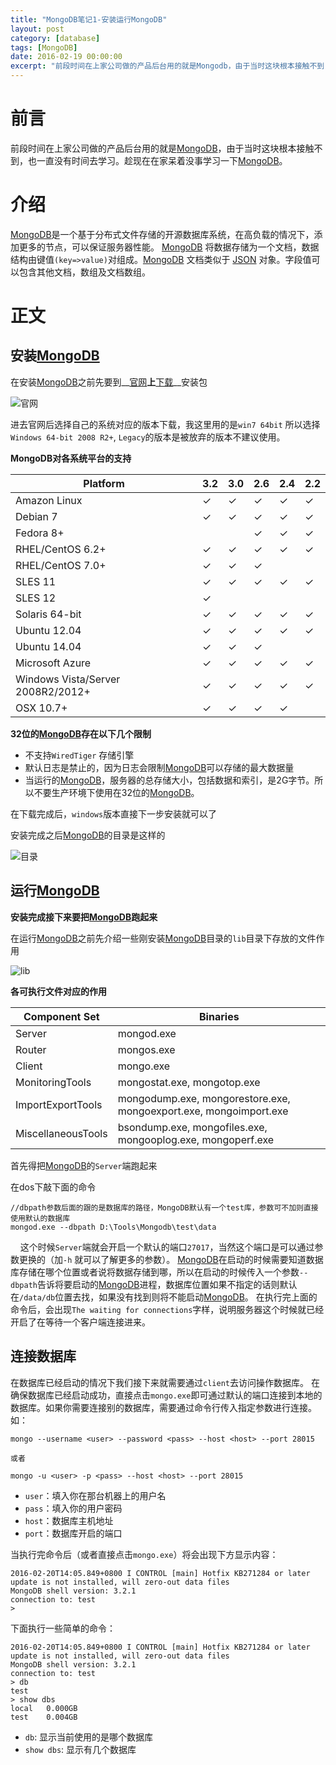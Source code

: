 ```yaml
---
title: "MongoDB笔记1-安装运行MongoDB"
layout: post
category: [database]
tags: [MongoDB]
date: 2016-02-19 00:00:00
excerpt: "前段时间在上家公司做的产品后台用的就是Mongodb，由于当时这块根本接触不到，也一直没有时间去学习。趁现在在家呆着没事学习一下Mongodb。"
---
```

# 前言

前段时间在上家公司做的产品后台用的就是[MongoDB]，由于当时这块根本接触不到，也一直没有时间去学习。趁现在在家呆着没事学习一下[MongoDB]。

# 介绍

[MongoDB]是一个基于分布式文件存储的开源数据库系统，在高负载的情况下，添加更多的节点，可以保证服务器性能。
[MongoDB] 将数据存储为一个文档，数据结构由键值`(key=>value)`对组成。[MongoDB] 文档类似于 [JSON] 对象。字段值可以包含其他文档，数组及文档数组。


# 正文

## 安装[MongoDB]

	
在安装[MongoDB]之前先要到__[官网]__上__[下载]__安装包

![官网](http://7xr0d3.com1.z0.glb.clouddn.com/blog-post-img/mondb1/install.png)

进去官网后选择自己的系统对应的版本下载，我这里用的是`win7 64bit` 所以选择 `Windows 64-bit 2008 R2+`, `Legacy`的版本是被放弃的版本不建议使用。

__MongoDB对各系统平台的支持__

|Platform	|3.2|3.0|2.6|2.4|2.2|
|-----------|---|---|---|---|---|
|Amazon Linux|	✓|	✓|	✓|	✓|	✓|
|Debian 7    |	✓|	✓|	✓|	✓|	✓|
|Fedora 8+   |	 |	 |	✓|	✓|	✓|
|RHEL/CentOS 6.2+|	✓|	✓|	✓|	✓|	✓|
|RHEL/CentOS 7.0+|	✓|	✓|	✓|   |	 | 	 
|SLES 11|	✓|	✓|	✓|	✓|	✓|
|SLES 12|	✓|   |   |   |   |	 	 	 	 
|Solaris 64-bit|	✓|	✓|	✓|	✓|	✓|
|Ubuntu 12.04|	✓|	✓|	✓|	✓|	✓|
|Ubuntu 14.04|	✓|	✓|	✓|   |   |	 	 
|Microsoft Azure|	✓|	✓|	✓|	✓|	✓|
|Windows Vista/Server 2008R2/2012+|	✓|	✓|	✓|	✓|	✓|
|OSX 10.7+|	✓|	✓|	✓|	✓|	 |

__32位的[MongoDB]存在以下几个限制__

* 不支持`WiredTiger` 存储引擎
* 默认日志是禁止的，因为日志会限制[MongoDB]可以存储的最大数据量
* 当运行的[MongoDB]，服务器的总存储大小，包括数据和索引，是2G字节。所以不要生产环境下使用在32位的[MongoDB]。


在下载完成后，`windows`版本直接下一步安装就可以了

安装完成之后[MongoDB]的目录是这样的

![目录](http://7xr0d3.com1.z0.glb.clouddn.com/blog-post-img/mondb1/floder.png)

## 运行[MongoDB]

__安装完成接下来要把[MongoDB]跑起来__

在运行[MongoDB]之前先介绍一些刚安装[MongoDB]目录的`lib`目录下存放的文件作用

![lib](http://7xr0d3.com1.z0.glb.clouddn.com/blog-post-img/mondb1/lib-floder.png)

__各可执行文件对应的作用__

|Component Set|	Binaries|
|-------------|---------|
|Server|	mongod.exe|
|Router|	mongos.exe|
|Client|	mongo.exe|
|MonitoringTools|	mongostat.exe, mongotop.exe|
|ImportExportTools|	mongodump.exe, mongorestore.exe, mongoexport.exe, mongoimport.exe|
|MiscellaneousTools|	bsondump.exe, mongofiles.exe, mongooplog.exe, mongoperf.exe|

首先得把[MongoDB]的`Server`端跑起来

在dos下敲下面的命令

```
//dbpath参数后面的跟的是数据库的路径，MongoDB默认有一个test库，参数可不加则直接使用默认的数据库
mongod.exe --dbpath D:\Tools\Mongodb\test\data
```

&nbsp;&nbsp;&nbsp;&nbsp;这个时候`Server`端就会开启一个默认的端口`27017`，当然这个端口是可以通过参数更换的（加`-h` 就可以了解更多的参数）。
[MongoDB]在启动的时候需要知道数据库存储在哪个位置或者说将数据存储到哪，所以在启动的时候传入一个参数`--dbpath`告诉将要启动的[MongoDB]进程，数据库位置如果不指定的话则默认在`/data/db`位置去找，如果没有找到则将不能启动[MongoDB]。
在执行完上面的命令后，会出现`The waiting for connections`字样，说明服务器这个时候就已经开启了在等待一个客户端连接进来。

## 连接数据库

在数据库已经启动的情况下我们接下来就需要通过`client`去访问操作数据库。 
在确保数据库已经启动成功，直接点击`mongo.exe`即可通过默认的端口连接到本地的数据库。如果你需要连接别的数据库，需要通过命令行传入指定参数进行连接。如：

```
mongo --username <user> --password <pass> --host <host> --port 28015

或者

mongo -u <user> -p <pass> --host <host> --port 28015

```
- `user`：填入你在那台机器上的用户名<br>
- `pass`：填入你的用户密码<br>
- `host`：数据库主机地址<br>
- `port`：数据库开启的端口<br>

当执行完命令后（或者直接点击`mongo.exe`）将会出现下方显示内容：

```
2016-02-20T14:05.849+0800 I CONTROL [main] Hotfix KB271284 or later update is not installed, will zero-out data files
MongoDB shell version: 3.2.1
connection to: test
> 

```

下面执行一些简单的命令：

```
2016-02-20T14:05.849+0800 I CONTROL [main] Hotfix KB271284 or later update is not installed, will zero-out data files
MongoDB shell version: 3.2.1
connection to: test
> db
test
> show dbs
local	0.000GB
test	0.004GB

```
 - `db`: 			显示当前使用的是哪个数据库
 - `show dbs`:	 	显示有几个数据库

[官网]:https://www.mongodb.org
[MongoDB]:https://www.mongodb.org
[下载]:https://www.mongo|||db.org|/||dow||nloads?_ga=1.146306676.1535760226.1455459089#production
[JSON]:https://en.wikipedia.org/wiki/JSON
